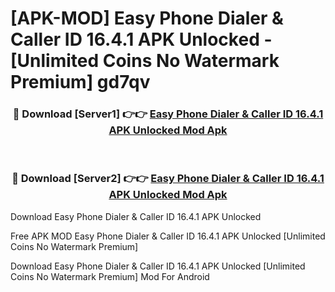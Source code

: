 # [APK-MOD] Easy Phone  Dialer & Caller ID 16.4.1 APK Unlocked - [Unlimited Coins No Watermark Premium] gd7qv



<div align="center">
<h3>🔴 Download [Server1] 👉👉 <a href="https://momento.my/?title=Easy_Phone__Dialer_&_Caller_ID_16.4.1_APK_Unlocked">Easy Phone  Dialer & Caller ID 16.4.1 APK Unlocked Mod Apk</a></h3><br>

<h3>🔴 Download [Server2] 👉👉 <a href="https://momento.my/?title=Easy_Phone__Dialer_&_Caller_ID_16.4.1_APK_Unlocked">Easy Phone  Dialer & Caller ID 16.4.1 APK Unlocked Mod Apk</a></h3>
</div>



Download Easy Phone  Dialer & Caller ID 16.4.1 APK Unlocked 

Free APK MOD Easy Phone  Dialer & Caller ID 16.4.1 APK Unlocked [Unlimited Coins No Watermark Premium]

Download Easy Phone  Dialer & Caller ID 16.4.1 APK Unlocked [Unlimited Coins No Watermark Premium] Mod For Android
